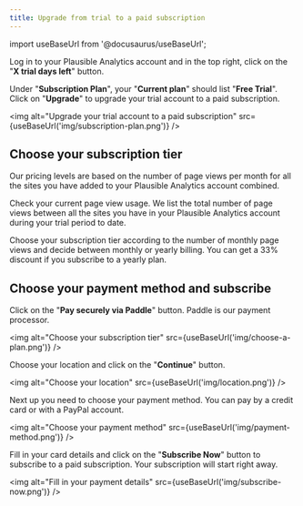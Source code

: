 ```yaml
---
title: Upgrade from trial to a paid subscription
---
```


import useBaseUrl from '@docusaurus/useBaseUrl';

Log in to your Plausible Analytics account and in the top right, click on the "**X trial days left**" button.

Under "**Subscription Plan**", your "**Current plan**" should list "**Free Trial**". Click on "**Upgrade**" to upgrade your trial account to a paid subscription.

<img alt="Upgrade your trial account to a paid subscription" src={useBaseUrl('img/subscription-plan.png')} />

## Choose your subscription tier

Our pricing levels are based on the number of page views per month for all the sites you have added to your Plausible Analytics account combined. 

Check your current page view usage. We list the total number of page views between all the sites you have in your Plausible Analytics account during your trial period to date.

Choose your subscription tier according to the number of monthly page views and decide between monthly or yearly billing. You can get a 33% discount if you subscribe to a yearly plan.

## Choose your payment method and subscribe

Click on the "**Pay securely via Paddle**" button. Paddle is our payment processor. 

<img alt="Choose your subscription tier" src={useBaseUrl('img/choose-a-plan.png')} />


Choose your location and click on the "**Continue**" button.

<img alt="Choose your location" src={useBaseUrl('img/location.png')} />


Next up you need to choose your payment method. You can pay by a credit card or with a PayPal account.

<img alt="Choose your payment method" src={useBaseUrl('img/payment-method.png')} />


Fill in your card details and click on the "**Subscribe Now**" button to subscribe to a paid subscription. Your subscription will start right away.

<img alt="Fill in your payment details" src={useBaseUrl('img/subscribe-now.png')} />
